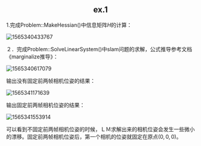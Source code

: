 ## <center>ex.1</center>

1.完成Problem::MakeHessian()中信息矩阵$H$的计算：

![1565340433767](/home/max/.config/Typora/typora-user-images/1565340433767.png)

２．完成Problem::SolveLinearSystem()中slam问题的求解，公式推导参考文档《marginalize推导》：

![1565340617079](/home/max/.config/Typora/typora-user-images/1565340617079.png)

输出没有固定前两帧相机位姿的结果：

![1565341171639](/home/max/.config/Typora/typora-user-images/1565341171639.png)

输出固定前两帧相机位姿的结果：

![1565341553914](/home/max/.config/Typora/typora-user-images/1565341553914.png)

可以看到不固定前两帧相机位姿的时候，ＬＭ求解出来的相机位姿会发生一些微小的漂移。固定前两帧相机位姿后，第一个相机的位姿就固定在原点$(0,0,0)$。